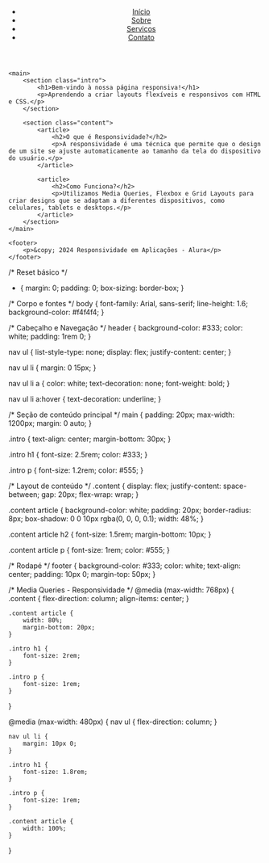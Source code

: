 <!DOCTYPE html>
<html lang="pt-br">
<head>
    <meta charset="UTF-8">
    <meta name="viewport" content="width=device-width, initial-scale=1.0">
    <title>Responsividade com HTML e CSS - Alura</title>
    <link rel="stylesheet" href="style.css">
</head>
<body>
    <header>
        <nav>
            <ul>
                <li><a href="#">Início</a></li>
                <li><a href="#">Sobre</a></li>
                <li><a href="#">Serviços</a></li>
                <li><a href="#">Contato</a></li>
            </ul>
        </nav>
    </header>

    <main>
        <section class="intro">
            <h1>Bem-vindo à nossa página responsiva!</h1>
            <p>Aprendendo a criar layouts flexíveis e responsivos com HTML e CSS.</p>
        </section>

        <section class="content">
            <article>
                <h2>O que é Responsividade?</h2>
                <p>A responsividade é uma técnica que permite que o design de um site se ajuste automaticamente ao tamanho da tela do dispositivo do usuário.</p>
            </article>

            <article>
                <h2>Como Funciona?</h2>
                <p>Utilizamos Media Queries, Flexbox e Grid Layouts para criar designs que se adaptam a diferentes dispositivos, como celulares, tablets e desktops.</p>
            </article>
        </section>
    </main>

    <footer>
        <p>&copy; 2024 Responsividade em Aplicações - Alura</p>
    </footer>
</body>
</html>

/* Reset básico */
* {
    margin: 0;
    padding: 0;
    box-sizing: border-box;
}

/* Corpo e fontes */
body {
    font-family: Arial, sans-serif;
    line-height: 1.6;
    background-color: #f4f4f4;
}

/* Cabeçalho e Navegação */
header {
    background-color: #333;
    color: white;
    padding: 1rem 0;
}

nav ul {
    list-style-type: none;
    display: flex;
    justify-content: center;
}

nav ul li {
    margin: 0 15px;
}

nav ul li a {
    color: white;
    text-decoration: none;
    font-weight: bold;
}

nav ul li a:hover {
    text-decoration: underline;
}

/* Seção de conteúdo principal */
main {
    padding: 20px;
    max-width: 1200px;
    margin: 0 auto;
}

.intro {
    text-align: center;
    margin-bottom: 30px;
}

.intro h1 {
    font-size: 2.5rem;
    color: #333;
}

.intro p {
    font-size: 1.2rem;
    color: #555;
}

/* Layout de conteúdo */
.content {
    display: flex;
    justify-content: space-between;
    gap: 20px;
    flex-wrap: wrap;
}

.content article {
    background-color: white;
    padding: 20px;
    border-radius: 8px;
    box-shadow: 0 0 10px rgba(0, 0, 0, 0.1);
    width: 48%;
}

.content article h2 {
    font-size: 1.5rem;
    margin-bottom: 10px;
}

.content article p {
    font-size: 1rem;
    color: #555;
}

/* Rodapé */
footer {
    background-color: #333;
    color: white;
    text-align: center;
    padding: 10px 0;
    margin-top: 50px;
}

/* Media Queries - Responsividade */
@media (max-width: 768px) {
    .content {
        flex-direction: column;
        align-items: center;
    }

    .content article {
        width: 80%;
        margin-bottom: 20px;
    }

    .intro h1 {
        font-size: 2rem;
    }

    .intro p {
        font-size: 1rem;
    }
}

@media (max-width: 480px) {
    nav ul {
        flex-direction: column;
    }

    nav ul li {
        margin: 10px 0;
    }

    .intro h1 {
        font-size: 1.8rem;
    }

    .intro p {
        font-size: 1rem;
    }

    .content article {
        width: 100%;
    }
}

